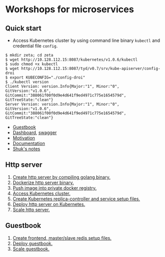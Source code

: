 # Workshops for microservices
## Quick start
- Access Kubernetes cluster by using command line binary `kubectl` and credential file `config`.
```
$ mkdir zeta; cd zeta
$ wget http://10.128.112.15:8087/kubernetes/v1.0.6/kubectl
$ sudo chmod +x kubectl
$ wget http://10.128.112.15:8087/tyd/v0.7/srv/kube-apiserver/config-droi
$ export KUBECONFIG="./config-droi"
$ ./kubectl version
Client Version: version.Info{Major:"1", Minor:"0", GitVersion:"v1.0.6", GitCommit:"388061f00f0d9e4d641f9ed4971c775e1654579d", GitTreeState:"clean"}
Server Version: version.Info{Major:"1", Minor:"0", GitVersion:"v1.0.6", GitCommit:"388061f00f0d9e4d641f9ed4971c775e1654579d", GitTreeState:"clean"}
```
- [Guestbook](http://10.128.112.15:30000/)
- [Dashboard](http://10.128.112.15:30022/), [swagger](https://10.128.112.15/swagger-ui/)
- [Motivation](https://github.com/gosharplite/the-new-stack/blob/master/README.md#the-new-stack)
- [Documentation](http://kubernetes.io/v1.0/)
- [Shuk's notes](https://github.com/BizShuk/k8s_doc)

## Http server
1. [Create http server by compiling golang binary.](http-server/hs1.md)
2. [Dockerize http server binary.](http-server/hs2.md)
3. [Push image into private docker registry.](http-server/hs3.md)
4. [Access Kubernetes cluster.](http-server/hs4.md)
5. [Create Kubernetes replica-controller and service setup files.](http-server/hs5.md)
6. [Deploy http server on Kubernetes.](http-server/hs6.md)
7. [Scale http server.](http-server/hs7.md)

## Guestbook
1. [Create frontend, master/slave redis setup files.](guestbook/g1.md)
2. [Deploy guestbook.](guestbook/g2.md)
3. [Scale guestbook.](guestbook/g3.md)
